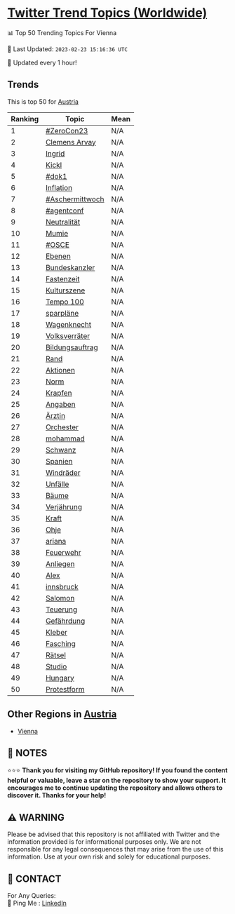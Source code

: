 [Twitter Trend Topics (Worldwide)](https://github.com/ErcinDedeoglu/Twitter-Trend-Topics)
==========


📊 Top 50 Trending Topics For Vienna

📆 Last Updated: `2023-02-23 15:16:36 UTC`

🔧 Updated every 1 hour!


## Trends

This is top 50 for [Austria](</Austria>)

| Ranking | Topic | Mean |
| ------- | ------------ | ------------ |
| 1 | [#ZeroCon23](http://twitter.com/search?q=%23ZeroCon23) | N/A |
| 2 | [Clemens Arvay](http://twitter.com/search?q=Clemens+Arvay) | N/A |
| 3 | [Ingrid](http://twitter.com/search?q=Ingrid) | N/A |
| 4 | [Kickl](http://twitter.com/search?q=Kickl) | N/A |
| 5 | [#dok1](http://twitter.com/search?q=%23dok1) | N/A |
| 6 | [Inflation](http://twitter.com/search?q=Inflation) | N/A |
| 7 | [#Aschermittwoch](http://twitter.com/search?q=%23Aschermittwoch) | N/A |
| 8 | [#agentconf](http://twitter.com/search?q=%23agentconf) | N/A |
| 9 | [Neutralität](http://twitter.com/search?q=Neutralit%c3%a4t) | N/A |
| 10 | [Mumie](http://twitter.com/search?q=Mumie) | N/A |
| 11 | [#OSCE](http://twitter.com/search?q=%23OSCE) | N/A |
| 12 | [Ebenen](http://twitter.com/search?q=Ebenen) | N/A |
| 13 | [Bundeskanzler](http://twitter.com/search?q=Bundeskanzler) | N/A |
| 14 | [Fastenzeit](http://twitter.com/search?q=Fastenzeit) | N/A |
| 15 | [Kulturszene](http://twitter.com/search?q=Kulturszene) | N/A |
| 16 | [Tempo 100](http://twitter.com/search?q=Tempo+100) | N/A |
| 17 | [sparpläne](http://twitter.com/search?q=sparpl%c3%a4ne) | N/A |
| 18 | [Wagenknecht](http://twitter.com/search?q=Wagenknecht) | N/A |
| 19 | [Volksverräter](http://twitter.com/search?q=Volksverr%c3%a4ter) | N/A |
| 20 | [Bildungsauftrag](http://twitter.com/search?q=Bildungsauftrag) | N/A |
| 21 | [Rand](http://twitter.com/search?q=Rand) | N/A |
| 22 | [Aktionen](http://twitter.com/search?q=Aktionen) | N/A |
| 23 | [Norm](http://twitter.com/search?q=Norm) | N/A |
| 24 | [Krapfen](http://twitter.com/search?q=Krapfen) | N/A |
| 25 | [Angaben](http://twitter.com/search?q=Angaben) | N/A |
| 26 | [Ärztin](http://twitter.com/search?q=%c3%84rztin) | N/A |
| 27 | [Orchester](http://twitter.com/search?q=Orchester) | N/A |
| 28 | [mohammad](http://twitter.com/search?q=mohammad) | N/A |
| 29 | [Schwanz](http://twitter.com/search?q=Schwanz) | N/A |
| 30 | [Spanien](http://twitter.com/search?q=Spanien) | N/A |
| 31 | [Windräder](http://twitter.com/search?q=Windr%c3%a4der) | N/A |
| 32 | [Unfälle](http://twitter.com/search?q=Unf%c3%a4lle) | N/A |
| 33 | [Bäume](http://twitter.com/search?q=B%c3%a4ume) | N/A |
| 34 | [Verjährung](http://twitter.com/search?q=Verj%c3%a4hrung) | N/A |
| 35 | [Kraft](http://twitter.com/search?q=Kraft) | N/A |
| 36 | [Ohje](http://twitter.com/search?q=Ohje) | N/A |
| 37 | [ariana](http://twitter.com/search?q=ariana) | N/A |
| 38 | [Feuerwehr](http://twitter.com/search?q=Feuerwehr) | N/A |
| 39 | [Anliegen](http://twitter.com/search?q=Anliegen) | N/A |
| 40 | [Alex](http://twitter.com/search?q=Alex) | N/A |
| 41 | [innsbruck](http://twitter.com/search?q=innsbruck) | N/A |
| 42 | [Salomon](http://twitter.com/search?q=Salomon) | N/A |
| 43 | [Teuerung](http://twitter.com/search?q=Teuerung) | N/A |
| 44 | [Gefährdung](http://twitter.com/search?q=Gef%c3%a4hrdung) | N/A |
| 45 | [Kleber](http://twitter.com/search?q=Kleber) | N/A |
| 46 | [Fasching](http://twitter.com/search?q=Fasching) | N/A |
| 47 | [Rätsel](http://twitter.com/search?q=R%c3%a4tsel) | N/A |
| 48 | [Studio](http://twitter.com/search?q=Studio) | N/A |
| 49 | [Hungary](http://twitter.com/search?q=Hungary) | N/A |
| 50 | [Protestform](http://twitter.com/search?q=Protestform) | N/A |



## Other Regions in [Austria](</Austria>)

* [Vienna](</Austria/Vienna.md>)



## 📝 NOTES

⭐⭐⭐ **Thank you for visiting my GitHub repository! If you found the content helpful or valuable, leave a star on the repository to show your support. It encourages me to continue updating the repository and allows others to discover it. Thanks for your help!**


## ⚠️ WARNING

Please be advised that this repository is not affiliated with Twitter and the information provided is for informational purposes only. We are not responsible for any legal consequences that may arise from the use of this information. Use at your own risk and solely for educational purposes.


## 📨 CONTACT

 For Any Queries:  
            🏓 Ping Me : [LinkedIn](https://www.linkedin.com/in/ercindedeoglu/)
